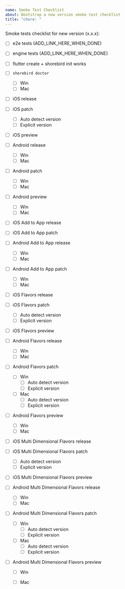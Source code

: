 ```yaml
---
name: Smoke Test Checklist
about: Bootstrap a new version smoke test checklist
title: "chore: "
---
```


Smoke tests checklist for new version (x.x.x):

- [ ] e2e tests (ADD_LINK_HERE_WHEN_DONE)
- [ ] engine tests (ADD_LINK_HERE_WHEN_DONE)
- [ ] flutter create + shorebird init works

- [ ] `shorebird doctor`
    - [ ] Win
    - [ ] Mac

- [ ] iOS release
- [ ] iOS patch
    - [ ] Auto detect version
    - [ ] Explicit version
- [ ] iOS preview

- [ ] Android release
    - [ ] Win
    - [ ] Mac
- [ ] Android patch
    - [ ] Win
    - [ ] Mac
- [ ] Android preview
    - [ ] Win
    - [ ] Mac

- [ ] iOS Add to App release
- [ ] iOS Add to App patch

- [ ] Android Add to App release
    - [ ] Win
    - [ ] Mac
- [ ] Android Add to App patch
    - [ ] Win
    - [ ] Mac

- [ ] iOS Flavors release
- [ ] iOS Flavors patch
    - [ ] Auto detect version
    - [ ] Explicit version

- [ ] iOS Flavors preview

- [ ] Android Flavors release
    - [ ] Win
    - [ ] Mac
- [ ] Android Flavors patch
    - [ ] Win
      - [ ] Auto detect version
      - [ ] Explicit version
    - [ ] Mac
      - [ ] Auto detect version
      - [ ] Explicit version
- [ ] Android Flavors preview
    - [ ] Win
    - [ ] Mac
   
- [ ] iOS Multi Dimensional Flavors release
- [ ] iOS Multi Dimensional Flavors patch
    - [ ] Auto detect version
    - [ ] Explicit version

- [ ] iOS Multi Dimensional Flavors preview

- [ ] Android Multi Dimensional Flavors release
    - [ ] Win
    - [ ] Mac
- [ ] Android Multi Dimensional Flavors patch
    - [ ] Win
      - [ ] Auto detect version
      - [ ] Explicit version
    - [ ] Mac
      - [ ] Auto detect version
      - [ ] Explicit version
- [ ] Android Multi Dimensional Flavors preview
    - [ ] Win
    - [ ] Mac
 
